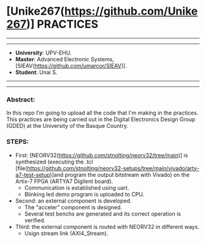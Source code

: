 # [Unike267(https://github.com/Unike267)] PRACTICES
---
---

- **University**: UPV-EHU.
- **Master**: Advanced Electronic Systems, [SIEAV(https://github.com/umarcor/SIEAV)].
- **Student**: Unai S.

---
---

### Abstract:

In this repo I'm going to upload all the code that I'm making in the practices. This practices are being carried out in the Digital Electronics Design Group (GDED) at the University of the Basque Country.

### STEPS:

- First: [NEORV32(https://github.com/stnolting/neorv32/tree/main)] is synthesized (executing the .tcl [file(https://github.com/stnolting/neorv32-setups/tree/main/vivado/arty-a7-test-setup)]and program the output bitstream with Vivado) on the Artix-7 FPGA (ARTYA7 Digilent board). 
    - Communication is established using uart.
    - Blinking led demo program is uploaded to CPU.
- Second: an external component is developed. 
    - The "acceler" component is designed.
    - Several test benchs are generated and its correct operation is verified.
- Third: the external component is routed with NEORV32 in different ways.
    - Usign stream link (AXI4_Stream).
